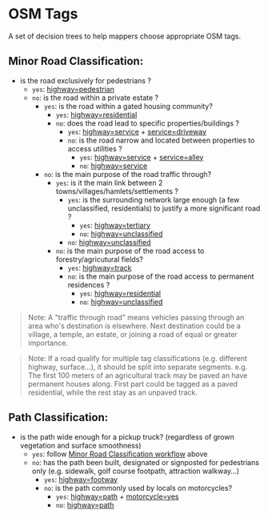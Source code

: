 # OSM Tags

A set of decision trees to help mappers choose appropriate OSM tags.

## Minor Road Classification:

- is the road exclusively for pedestrians ?
  - `yes`: [highway=pedestrian](https://wiki.openstreetmap.org/wiki/Tag:highway=pedestrian)
  - `no`: is the road within a private estate ?
    - `yes`: is the road within a gated housing community?
      - `yes`: [highway=residential](https://wiki.openstreetmap.org/wiki/Tag:highway=residential)
      - `no`: does the road lead to specific properties/buildings ?
        - `yes`: [highway=service](https://wiki.openstreetmap.org/wiki/Tag:highway=service) + [service=driveway](https://wiki.openstreetmap.org/wiki/Tag:service=driveway)
        - `no`: is the road narrow and located between properties to access utilities ?
          - `yes`: [highway=service](https://wiki.openstreetmap.org/wiki/Tag:highway=service) + [service=alley](https://wiki.openstreetmap.org/wiki/Tag:service=alley)
          - `no`: [highway=service](https://wiki.openstreetmap.org/wiki/Tag:highway=service)
    - `no`: is the main purpose of the road traffic through?
      - `yes`: is it the main link between 2 towns/villages/hamlets/settlements ? 
        - `yes`: is the surrounding network large enough (a few unclassified, residentials) to justify a more significant road ?
          - `yes`: [highway=tertiary](https://wiki.openstreetmap.org/wiki/Tag:highway=tertiary)
          - `no`: [highway=unclassified](https://wiki.openstreetmap.org/wiki/Tag:highway=unclassified)    
        - `no`: [highway=unclassified](https://wiki.openstreetmap.org/wiki/Tag:highway=unclassified)
      - `no`: is the main purpose of the road access to forestry/agricutural fields?
        - `yes`: [highway=track](https://wiki.openstreetmap.org/wiki/Tag:highway=track)
        - `no`: is the main purpose of the road access to permanent residences ? 
          - `yes`: [highway=residential](https://wiki.openstreetmap.org/wiki/Tag:highway=residential)
          - `no`: [highway=unclassified](https://wiki.openstreetmap.org/wiki/Tag:highway=unclassified)

> Note: A "traffic through road" means vehicles passing through an area who's destination is elsewhere.
Next destination could be a village, a temple, an estate, or joining a road of equal or greater importance.

> Note: If a road qualify for multiple tag classifications (e.g. different highway, surface...), it should be split into separate segments. e.g. The first 100 meters of an agricultural track may be paved an have permanent houses along. First part could be tagged as a paved residential, while the rest stay as an unpaved track.

## Path Classification:

- is the path wide enough for a pickup truck? (regardless of grown vegetation and surface smoothness)
  - `yes`: follow [Minor Road Classification workflow](#minor-road-classification) above
  - `no`: has the path been built, designated or signposted for pedestrians only (e.g. sidewalk, golf course footpath, attraction walkway…)
    - `yes`: [highway=footway](https://wiki.openstreetmap.org/wiki/Tag:highway=footway)
    - `no`: is the path commonly used by locals on motorcycles?
      - `yes`: [highway=path](https://wiki.openstreetmap.org/wiki/Tag:highway=path) + [motorcycle=yes](https://wiki.openstreetmap.org/wiki/Key:motorcycle)
      - `no`: [highway=path](https://wiki.openstreetmap.org/wiki/Tag:highway=path)
